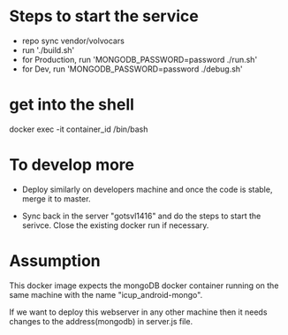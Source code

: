 # Steps to start the service

* repo sync vendor/volvocars
* run './build.sh'
* for Production, run 'MONGODB_PASSWORD=password ./run.sh'
* for Dev, run 'MONGODB_PASSWORD=password ./debug.sh'

# get into the shell
docker exec -it container_id /bin/bash


# To develop more

* Deploy similarly on developers machine and once the code is stable, merge it to master.

* Sync back in the server "gotsvl1416" and do the steps to start the serivce. Close the existing docker run if necessary.


# Assumption

This docker image expects the mongoDB docker container running on the same machine with the name "icup_android-mongo".

If we want to deploy this webserver in any other machine then it needs changes to the address(mongodb) in server.js file.